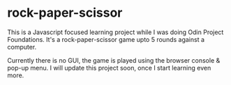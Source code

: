 # rock-paper-scissor
This is a Javascript focused learning project while I was doing Odin Project Foundations. It's a rock-paper-scissor game upto 5 rounds against a computer.

Currently there is no GUI, the game is played using the browser console & pop-up menu. I will update this project soon, once I start learning even more.
